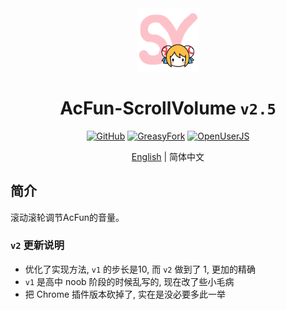 <div align="center">
    <img src="https://github.com/SynRGB/AcFun-ScrollVolume/raw/main/%23README/icon/256.png" width="20%"/>
    <h1>AcFun-ScrollVolume <code>v2.5</code></h1>
	<p>
        <a href='https://github.com/SynRGB/AcFun-ScrollVolume'><img src="https://img.shields.io/badge/-GitHub-3A3A3A?style=flat&amp;logo=GitHub&amp;logoColor=white" referrerpolicy="no-referrer" alt="GitHub"></a>
	    <a href='https://greasyfork.org/zh-CN/scripts/453260-acfun-scrollvolume'><img src="https://img.shields.io/badge/-GreasyFork-670000?style=flat&amp;logo=tampermonkey&amp;logoColor=white" referrerpolicy="no-referrer" alt="GreasyFork"></a>
        <a href='https://openuserjs.org/scripts/TitanRGB/AcFun-ScrollVolume'><img src="https://img.shields.io/badge/-OpenUserJS-004796?style=flat&amp;logo=tampermonkey&amp;logoColor=white" referrerpolicy="no-referrer" alt="OpenUserJS"></a>
    </p>
	<p><a href='https://github.com/SynRGB/AcFun-ScrollVolume/blob/main/README.md'>English</a> | 简体中文</p>
</div>

## 简介

滚动滚轮调节AcFun的音量。

### `v2` 更新说明

- 优化了实现方法, `v1` 的步长是10, 而 `v2` 做到了 1, 更加的精确
- `v1` 是高中 noob 阶段的时候乱写的, 现在改了些小毛病
- 把 Chrome 插件版本砍掉了, 实在是没必要多此一举